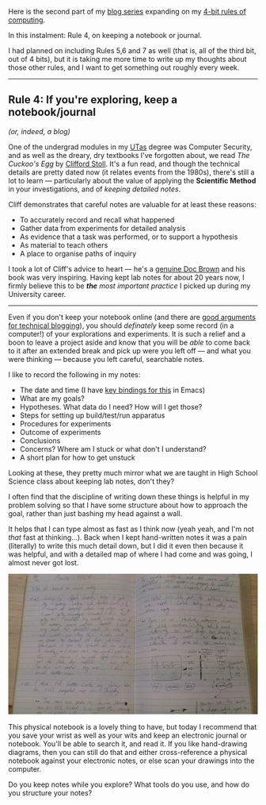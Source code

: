 <!-- 
.. title: 4-bit Rules of Computing, Part 1
.. slug: 4-bit-rules-of-computing-part-1
.. date: 2015-06-02 18:47 UTC+10:00 
.. tags: 4-bit-rules, tip, notebook, journal, blogging
.. category: blog
.. link: 
.. description: Mike's 4-bit rules explained, part 1
.. type: text
--> 

Here is the second part of my [blog series](/tags/4-bit-rules) expanding on my
[4-bit rules of computing](/pg/4-bit-rules.html).

In this instalment:  Rule 4, on keeping a notebook or journal.

I had planned on including Rules 5,6 and 7 as well (that is, all of
the third bit, out of 4 bits), but it is taking me more time to write
up my thoughts about those other rules, and I want to get something out
roughly every week.

<!-- TEASER_END -->
----

**Rule 4**: If you're exploring, keep a notebook/journal
----
*(or, indeed, a blog)*

One of the undergrad modules in my 
[UTas](http://www.utas.edu.au/computing-information-systems) degree was 
Computer Security, and as well as the dreary, dry textbooks I've forgotten 
about, we read *The Cuckoo's Egg* by [Clifford 
Stoll](http://en.wikipedia.org/wiki/The_Cuckoo's_Egg). It's a fun read, and 
though the technical details are pretty dated now (it relates events from 
the 1980s), there's still a lot to learn &mdash; particularly about the value 
of applying the **Scientific Method** in your investigations, and of *keeping 
detailed notes*.

Cliff demonstrates that careful notes are valuable for at least these reasons:

 * To accurately record and recall what happened
 * Gather data from experiments for detailed analysis
 * As evidence that a task was performed, or to support a hypothesis
 * As material to teach others
 * A place to organise paths of inquiry

I took a lot of Cliff's advice to heart &mdash; he's a
[genuine Doc Brown](http://www.ted.com/talks/clifford_stoll_on_everything?language=en)
and his book was very inspiring.  Having kept lab notes for about 20
years now, I firmly believe this to be ***the*** *most important
practice* I picked up during my University career.

----

Even if you don't keep your notebook online (and there are
[good arguments for technical blogging](http://technicalblogging.com/why-every-professional-should-consider-blogging/)),
you should *definately* keep some record (in a computer!) of your
explorations and experiments.  It is such a relief and a boon to leave
a project aside and know that you will be *able* to come back to it
after an extended break and pick up were you left off &mdash; and what
you were thinking &mdash; because you left careful, searchable notes.

I like to record the following in my notes:

* The date and time (I have [key bindings for this](https://github.com/sinewalker/dotspacemacs/blob/master/layers/mjl/keybindings.el#L306) in Emacs)
* What are my goals?
* Hypotheses.  What data do I need?  How will I get those?
* Steps for setting up build/test/run apparatus
* Procedures for experiments
* Outcome of experiments
* Conclusions
* Concerns?  Where am I stuck or what don't I understand?
* A short plan for how to get unstuck

Looking at these, they pretty much mirror what we are taught in High
School Science class about keeping lab notes, don't they? 

I often find that the discipline of writing down these things is
helpful in my problem solving so that I have some structure about how
to approach the goal, rather than just bashing my head against a wall.

It helps that I can type almost as fast as I think now (yeah yeah, and I'm not
*that* fast at thinking&hellip;). Back when I kept hand-written notes it was a
pain (literally) to write this much detail down, but I did it even then
because it was helpful, and with a detailed map of where I had come and was
going, I almost never got lost.

<img src="/pixels/dust/virtual-heart-system-log.jpg">

This physical notebook is a lovely thing to have, but today I
recommend that you save your wrist as well as your wits and keep an
electronic journal or notebook.  You'll be able to search it, and read
it.  If you like hand-drawing diagrams, then you can still do that and
either cross-reference a physical notebook against your electronic
notes, or else scan your drawings into the computer.

Do you keep notes while you explore?  What tools do you use, and how
do you structure your notes?
